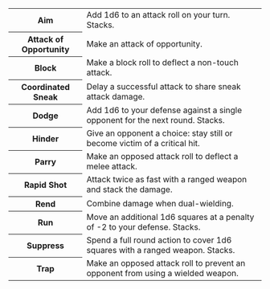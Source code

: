 <table>
  <tr>
    <th>Aim</th>
    <td>Add 1d6 to an attack roll on your turn. Stacks.</td>
  </tr>
  <tr>
    <th>Attack of Opportunity</th>
    <td>Make an attack of opportunity.</td>
  </tr>
  <tr>
    <th>Block</th>
    <td>Make a block roll to deflect a non-touch attack.</td>
  </tr>
  <tr>
    <th>Coordinated Sneak</th>
    <td>Delay a successful attack to share sneak attack damage.</td>
  </tr>
  <tr>
    <th>Dodge</th>
    <td>Add 1d6 to your defense against a single opponent for the next round. Stacks.</td>
  </tr>
  <tr>
    <th>Hinder</th>
    <td>Give an opponent a choice: stay still or become victim of a critical hit.</td>
  </tr>
  <tr>
    <th>Parry</th>
    <td>Make an opposed attack roll to deflect a melee attack.</td>
  </tr>
  <tr>
    <th>Rapid Shot</th>
    <td>Attack twice as fast with a ranged weapon and stack the damage.</td>
  </tr>
  <tr>
    <th>Rend</th>
    <td>Combine damage when dual-wielding.</td>
  </tr>
  <tr>
    <th>Run</th>
    <td>Move an additional 1d6 squares at a penalty of -2 to your defense. Stacks.</td>
  </tr>
  <tr>
    <th>Suppress</th>
    <td>Spend a full round action to cover 1d6 squares with a ranged weapon. Stacks.</td>
  </tr>
  <tr>
    <th>Trap</th>
    <td>Make an opposed attack roll to prevent an opponent from using a wielded weapon.</td>
  </tr>
</table>
